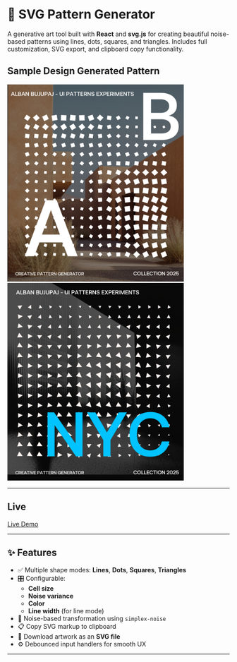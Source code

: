 # 🎨 SVG Pattern Generator

A generative art tool built with **React** and **svg.js** for creating beautiful noise-based patterns using lines, dots, squares, and triangles. Includes full customization, SVG export, and clipboard copy functionality.

## Sample Design Generated Pattern

<p float="left">
  <img src="./sample-1.png" width="400" />
  <img src="./sample-2.png" width="400" />
</p>

---

##  Live 

[Live Demo](https://svg-generate-creative-pattern.vercel.app)


---

## ✨ Features

- ✅ Multiple shape modes: **Lines**, **Dots**, **Squares**, **Triangles**
- 🎛️ Configurable:
  - **Cell size**
  - **Noise variance**
  - **Color**
  - **Line width** (for line mode)
- 🧠 Noise-based transformation using `simplex-noise`
- 📋 Copy SVG markup to clipboard
- 💾 Download artwork as an **SVG file**
- ⚙️ Debounced input handlers for smooth UX

---

